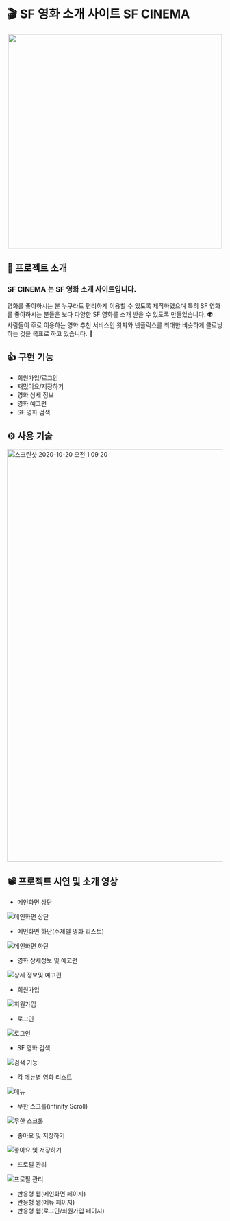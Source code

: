# :clapper: SF 영화 소개 사이트 SF CINEMA

<p align="center" >
  <img src="https://user-images.githubusercontent.com/58875822/96440577-23f06d00-1243-11eb-9e11-96b5ff96b861.png" width="500px"/>
</p>

## 📌 프로젝트 소개

### <p>SF CINEMA 는 SF 영화 소개 사이트입니다.</p>

영화를 좋아하시는 분 누구라도 편리하게 이용할 수 있도록 제작하였으며 특히 SF 영화를 좋아하시는 분들은 보다 다양한 SF 영화를 소개 받을 수 있도록 만들었습니다. :alien:  
사람들이 주로 이용하는 영화 추천 서비스인 왓챠와 넷플릭스를 최대한 비슷하게 클로닝하는 것을 목표로 하고 있습니다. :muscle:

## 👍 구현 기능

- 회원가입/로그인
- 재밌어요/저장하기
- 영화 상세 정보
- 영화 예고편
- SF 영화 검색

## ⚙ 사용 기술

<img width="962" alt="스크린샷 2020-10-20 오전 1 09 20" src="https://user-images.githubusercontent.com/58875822/96477011-f7ebe080-1270-11eb-98a9-97e7424dc8e0.png">

## 📽 프로젝트 시연 및 소개 영상

- 메인화면 상단

![메인화면 상단 ](https://user-images.githubusercontent.com/58875822/96583486-c11cd580-1317-11eb-8770-403a3ad18fe8.gif)

- 메인화면 하단(주제별 영화 리스트)

![메인화면 하단](https://user-images.githubusercontent.com/58875822/96598557-f29e9c80-1329-11eb-91a3-005bb98ba43b.gif)

- 영화 상세정보 및 예고편

![상세 정보및 예고편](https://user-images.githubusercontent.com/58875822/96604894-93905600-1330-11eb-89b9-78e5ac6c5850.gif)

- 회원가입

![회원가입](https://user-images.githubusercontent.com/58875822/96682817-4e156c80-13b4-11eb-8841-f104fd3d266b.gif)

- 로그인

![로그인](https://user-images.githubusercontent.com/58875822/96683595-53bf8200-13b5-11eb-9644-cb48da208cc1.gif)

- SF 영화 검색

![검색 기능](https://user-images.githubusercontent.com/58875822/96687006-41941280-13ba-11eb-8708-b7fb6cf1d214.gif)

- 각 메뉴별 영화 리스트

![메뉴](https://user-images.githubusercontent.com/58875822/96693613-69877400-13c2-11eb-8e60-0d67597f8de1.gif)

- 무한 스크롤(infinity Scroll)

![무한 스크롤](https://user-images.githubusercontent.com/58875822/96695503-b10eff80-13c4-11eb-94c3-e98e3f50ea2e.gif)

- 좋아요 및 저장하기

![좋아요 및 저장하기](https://user-images.githubusercontent.com/58875822/96698434-0f89ad00-13c8-11eb-9442-7b3139a4cc3e.gif)

- 프로필 관리

![프로필 관리](https://user-images.githubusercontent.com/58875822/96699848-b458ba00-13c9-11eb-853c-55e4b9246e5f.gif)

- 반응형 웹(메인화면 페이지)
- 반응형 웹(메뉴 페이지)
- 반응형 웹(로그인/회원가입 페이지)
